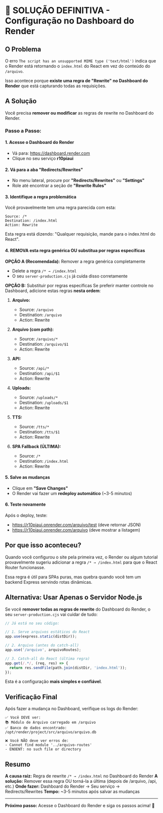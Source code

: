 # 🚨 SOLUÇÃO DEFINITIVA - Configuração no Dashboard do Render

## O Problema

O erro `The script has an unsupported MIME type ('text/html')` indica que o Render está retornando o `index.html` do React em vez do conteúdo do `/arquivo`.

Isso acontece porque **existe uma regra de "Rewrite" no Dashboard do Render** que está capturando todas as requisições.

## A Solução

Você precisa **remover ou modificar** as regras de rewrite no Dashboard do Render.

### Passo a Passo:

#### 1. Acesse o Dashboard do Render
- Vá para: https://dashboard.render.com
- Clique no seu serviço **r10piaui**

#### 2. Vá para a aba "Redirects/Rewrites"
- No menu lateral, procure por **"Redirects/Rewrites"** ou **"Settings"**
- Role até encontrar a seção de **"Rewrite Rules"**

#### 3. Identifique a regra problemática
Você provavelmente tem uma regra parecida com esta:

```
Source: /*
Destination: /index.html
Action: Rewrite
```

Esta regra está dizendo: "Qualquer requisição, mande para o index.html do React".

#### 4. REMOVA esta regra genérica OU substitua por regras específicas

**OPÇÃO A (Recomendada):** Remover a regra genérica completamente
- Delete a regra `/* → /index.html`
- O seu `server-production.cjs` já cuida disso corretamente

**OPÇÃO B:** Substituir por regras específicas
Se preferir manter controle no Dashboard, adicione estas regras **nesta ordem**:

1. **Arquivo:**
   - Source: `/arquivo`
   - Destination: `/arquivo`
   - Action: Rewrite

2. **Arquivo (com path):**
   - Source: `/arquivo/*`
   - Destination: `/arquivo/$1`
   - Action: Rewrite

3. **API:**
   - Source: `/api/*`
   - Destination: `/api/$1`
   - Action: Rewrite

4. **Uploads:**
   - Source: `/uploads/*`
   - Destination: `/uploads/$1`
   - Action: Rewrite

5. **TTS:**
   - Source: `/tts/*`
   - Destination: `/tts/$1`
   - Action: Rewrite

6. **SPA Fallback (ÚLTIMA):**
   - Source: `/*`
   - Destination: `/index.html`
   - Action: Rewrite

#### 5. Salve as mudanças
- Clique em **"Save Changes"**
- O Render vai fazer um **redeploy automático** (~3-5 minutos)

#### 6. Teste novamente
Após o deploy, teste:
- https://r10piaui.onrender.com/arquivo/test (deve retornar JSON)
- https://r10piaui.onrender.com/arquivo (deve mostrar a listagem)

## Por que isso aconteceu?

Quando você configurou o site pela primeira vez, o Render ou algum tutorial provavelmente sugeriu adicionar a regra `/* → /index.html` para que o React Router funcionasse.

Essa regra é útil para SPAs puras, mas quebra quando você tem um backend Express servindo rotas dinâmicas.

## Alternativa: Usar Apenas o Servidor Node.js

Se você **remover todas as regras de rewrite** do Dashboard do Render, o seu `server-production.cjs` vai cuidar de tudo:

```javascript
// Já está no seu código:

// 1. Serve arquivos estáticos do React
app.use(express.static(distDir));

// 2. Arquivo (antes do catch-all)
app.use('/arquivo', arquivoRoutes);

// 3. Catch-all do React (última regra)
app.get(/.*/, (req, res) => {
  return res.sendFile(path.join(distDir, 'index.html'));
});
```

Esta é a configuração **mais simples e confiável**.

## Verificação Final

Após fazer a mudança no Dashboard, verifique os logs do Render:

```
✅ Você DEVE ver:
📚 Módulo de Arquivo carregado em /arquivo
✅ Banco de dados encontrado: /opt/render/project/src/arquivo/arquivo.db

❌ Você NÃO deve ver erros de:
- Cannot find module '../arquivo-routes'
- ENOENT: no such file or directory
```

## Resumo

**A causa raiz:** Regra de rewrite `/* → /index.html` no Dashboard do Render
**A solução:** Remover essa regra OU torná-la a última (depois de /arquivo, /api, etc.)
**Onde fazer:** Dashboard do Render → Seu serviço → Redirects/Rewrites
**Tempo:** ~3-5 minutos após salvar as mudanças

---

**Próximo passo:** Acesse o Dashboard do Render e siga os passos acima! 🚀
